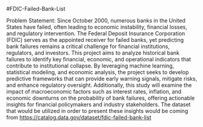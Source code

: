 #FDIC-Failed-Bank-List

Problem Statement:
Since October 2000, numerous banks in the United States have failed, often leading to economic instability, financial losses, and regulatory intervention. The Federal Deposit Insurance Corporation (FDIC) serves as the appointed receiver for failed banks, yet predicting bank failures remains a critical challenge for financial institutions, regulators, and investors. This project aims to analyze historical bank failures to identify key financial, economic, and operational indicators that contribute to institutional collapse. By leveraging machine learning, statistical modeling, and economic analysis, the project seeks to develop predictive frameworks that can provide early warning signals, mitigate risks, and enhance regulatory oversight. Additionally, this study will examine the impact of macroeconomic factors such as interest rates, inflation, and economic downturns on the probability of bank failures, offering actionable insights for financial policymakers and industry stakeholders. The dataset that would be utilized in order to present these insights would be coming from https://catalog.data.gov/dataset/fdic-failed-bank-list


